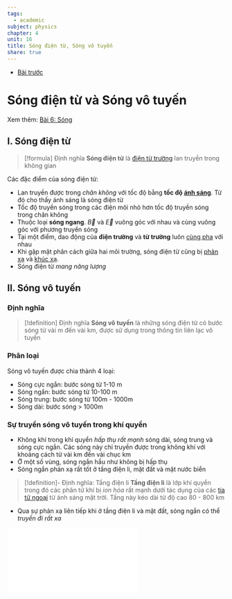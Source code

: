 ```yaml
---
tags:
  - academic
subject: physics
chapter: 4
unit: 16
title: Sóng điện từ, Sóng vô tuyến
share: true
---
```






- [Bài trước](./VL1216%20-%20%C4%90i%E1%BB%87n%20t%E1%BB%AB%20tr%C6%B0%E1%BB%9Dng.md)


# Sóng điện từ và Sóng vô tuyến
Xem thêm: [Bài 6: Sóng](./VL1206%20-%20S%C3%B3ng.md)
## I. Sóng điện từ

>[!formula] Định nghĩa
>**Sóng điện từ** là [điện từ trường](./VL1216%20-%20%C4%90i%E1%BB%87n%20t%E1%BB%AB%20tr%C6%B0%E1%BB%9Dng.md) lan truyền trong không gian

Các đặc điểm của sóng điện từ:
- Lan truyền được trong _chân không_ với tốc độ bằng **tốc độ [ánh sáng](./VL1218%20-%20S%C3%B3ng%20%C3%A1nh%20s%C3%A1ng.md)**. Từ đó cho thấy ánh sáng là sóng điện từ
- Tốc độ truyền sóng trong các điện môi nhỏ hơn tốc độ truyền sóng trong chân không
- Thuộc loại **sóng ngang**. $\vec{B}$ và $\vec{E}$ vuông góc với nhau và cùng vuông góc với phương truyền sóng
- Tại một điểm, dao động của **điện trường** và **từ trường** luôn [cùng pha](./VL1205%20-%20T%E1%BB%95ng%20h%E1%BB%A3p%20dao%20%C4%91%E1%BB%99ng.md#^cung-pha) với nhau
- Khi gặp mặt phân cách giữa hai môi trường, sóng điện từ cũng bị [phản xạ](phan_xa_anh_sang.md) và [khúc xạ](ch6_u21_khuc_xa.md).
- Sóng điện từ _mang năng lượng_

## II. Sóng vô tuyến

### Định nghĩa
>[!definition] Định nghĩa
>**Sóng vô tuyến** là những sóng điện từ có bước sóng từ vài m đến vài km, được sử dụng trong thông tin liên lạc vô tuyến

### Phân loại
Sóng vô tuyến được chia thành 4 loại:
- Sóng cực ngắn: bước sóng từ 1-10 m
- Sóng ngắn: bước sóng từ 10-100 m
- Sóng trung: bước sóng từ 100m - 1000m
- Sóng dài: bước sóng > 1000m

### Sự truyền sóng vô tuyến trong khí quyển
- Không khí trong khí quyển _hấp thụ rất mạnh_ sóng dài, sóng trung và sóng cực ngắn. Các sóng này chỉ truyền được trong không khí với khoảng cách từ vài km đến vài chục km
- Ở một số vùng, sóng ngắn hầu như không bị hấp thụ
- Sóng ngắn phản xạ rất tốt ở tầng điện li, mặt đất và mặt nước biển
>[!definition]- Định nghĩa: Tầng điện li
>**Tầng điện li** là lớp khí quyển trong đó các phân tử khí bị _ion hóa_ rất mạnh dưới tác dụng của các [tia tử ngoại](VL1219%20-%20B%E1%BB%A9c%20x%E1%BA%A1%20%C3%A1nh%20s%C3%A1ng.md#Tia%20tử%20ngoại) từ ánh sáng mặt trời. Tầng này kéo dài từ độ cao 80 - 800 km

- Qua sự phản xạ liên tiếp khi ở tầng điện li và mặt đất, sóng ngắn có thể _truyền đi rất xa_

![song_ngan_phan_xa.excalidraw](song_ngan_phan_xa.excalidraw.md)
